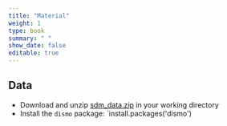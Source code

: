 ```yaml
---
title: "Material"
weight: 1
type: book
summary: " "
show_date: false
editable: true
---
```


## Data

* Download and unzip [sdm_data.zip](/data/sdm_data.zip) in your working directory
* Install the `dismo` package: `install.packages('dismo')